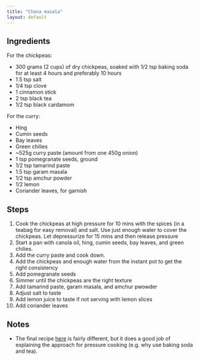 ```yaml
---
title: "Chana masala"
layout: default
---
```


## Ingredients
For the chickpeas:
- 300 grams (2 cups) of dry chickpeas, soaked with 1/2 tsp baking soda for at least 4 hours and preferably 10 hours
- 1.5 tsp salt
- 1/4 tsp clove
- 1 cinnamon stick
- 2 tsp black tea
- 1/2 tsp black cardamom

For the curry:
- Hing
- Cumin seeds
- Bay leaves
- Green chilies
- ~525g curry paste (amount from one 450g onion)
- 1 tsp pomegranate seeds, ground
- 1/2 tsp tamarind paste
- 1.5 tsp garam masala
- 1/2 tsp amchur powder
- 1/2 lemon
- Coriander leaves, for garnish

## Steps
1. Cook the chickpeas at high pressure for 10 mins with the spices (in a teabag for easy removal) and salt. Use just enough water to cover the chickpeas. Let depressurize for 15 mins and then release pressure
1. Start a pan with canola oil, hing, cumin seeds, bay leaves, and green chilies.
1. Add the curry paste and cook down.
1. Add the chickpeas and enough water from the instant pot to get the right
  consistency
1. Add pomegranate seeds
1. Simmer until the chickpeas are the right texture
1. Add tamarind paste, garam masala, and amchur pwowder
1. Adjust salt to taste
1. Add lemon juice to taste if not serving with lemon slices
1. Add coriander leaves


## Notes
- The final recipe [here](https://www.youtube.com/watch?v=IGtGx2fWz4Y) is fairly
  different, but it does a good job of explaining the approach for pressure
  cooking (e.g. why use baking soda and tea).
